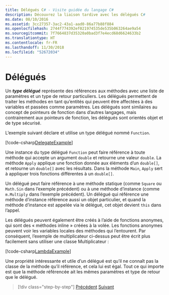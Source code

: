 ```yaml
---
title: Délégués C# - Visite guidée du langage C#
description: Découvrez la liaison tardive avec les délégués C#
ms.date: 08/10/2016
ms.assetid: 3cc27357-3ac2-43a1-aad0-86a77b88f884
ms.openlocfilehash: 2744f774392ef021974535de535b063264ae9a54
ms.sourcegitcommit: 7f7664837d35320a0bad3f7e4ecd68d6624633b2
ms.translationtype: HT
ms.contentlocale: fr-FR
ms.lasthandoff: 11/30/2018
ms.locfileid: "52672034"
---
```

# <a name="delegates"></a>Délégués

Un ***type délégué*** représente des références aux méthodes avec une liste de paramètres et un type de retour particuliers. Les délégués permettent de traiter les méthodes en tant qu’entités qui peuvent être affectées à des variables et passées comme paramètres. Les délégués sont similaires au concept de pointeurs de fonction dans d’autres langages, mais contrairement aux pointeurs de fonction, les délégués sont orientés objet et de type sécurisé.

L’exemple suivant déclare et utilise un type délégué nommé `Function`.

[!code-csharp[DelegateExample](../../../samples/snippets/csharp/tour/delegates/Program.cs#L3-L37)]

Une instance du type délégué `Function` peut faire référence à toute méthode qui accepte un argument `double` et retourne une valeur `double`. La méthode `Apply` applique une fonction donnée aux éléments d’un `double[]`, et retourne un `double[]` avec les résultats. Dans la méthode `Main`, `Apply` sert à appliquer trois fonctions différentes à un `double[]`.

Un délégué peut faire référence à une méthode statique (comme `Square` ou `Math.Sin` dans l’exemple précédent) ou à une méthode d’instance (comme `m.Multiply` dans l’exemple précédent). Un délégué qui référence une méthode d’instance référence aussi un objet particulier, et quand la méthode d’instance est appelée via le délégué, cet objet devient `this` dans l’appel.

Les délégués peuvent également être créés à l’aide de fonctions anonymes, qui sont des « méthodes inline » créées à la volée. Les fonctions anonymes peuvent voir les variables locales des méthodes qui l’entourent. Par conséquent, l’exemple de multiplicateur ci-dessus peut être écrit plus facilement sans utiliser une classe Multiplicateur :

[!code-csharp[LambdaExample](../../../samples/snippets/csharp/tour/delegates/Program.cs#L44-L44)]

Une propriété intéressante et utile d’un délégué est qu’il ne connaît pas la classe de la méthode qu’il référence, et cela lui est égal. Tout ce qui importe est que la méthode référencée ait les mêmes paramètres et type de retour que le délégué.

>[!div class="step-by-step"]
>[Précédent](enums.md)
>[Suivant](attributes.md)